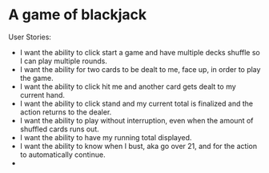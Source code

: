 # A game of blackjack

User Stories:

- I want the ability to click start a game and have multiple decks shuffle so I can play multiple rounds.
- I want the ability for two cards to be dealt to me, face up, in order to play the game.
- I want the ability to click hit me and another card gets dealt to my current hand.
- I want the ability to click stand and my current total is finalized and the action returns to the dealer.
- I want the ability to play without interruption, even when the amount of shuffled cards runs out.
- I want the ability to have my running total displayed.
- I want the ability to know when I bust, aka go over 21, and for the action to automatically continue.
- 
